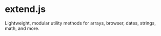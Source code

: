 # extend.js

Lightweight, modular utility methods for arrays, browser, dates, strings, math, and more.
